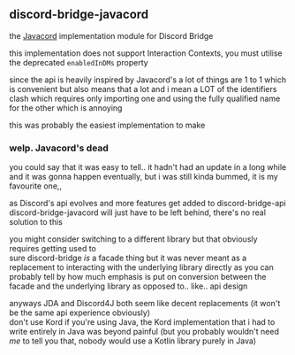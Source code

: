 ## discord-bridge-javacord

the [Javacord](https://javacord.org/) implementation module for Discord Bridge

this implementation does not support Interaction Contexts, you must utilise the deprecated `enabledInDMs` property

since the api is heavily inspired by Javacord's a lot of things are 1 to 1 which is convenient
but also means that a lot and i mean a LOT of the identifiers clash which requires only importing one and using the
fully qualified name for the other which is annoying

this was probably the easiest implementation to make

### welp. Javacord's dead

you could say that it was easy to tell.. it hadn't had an update in a long while and it was gonna happen eventually,
but i was still kinda bummed, it is my favourite one,,

as Discord's api evolves and more features get added to discord-bridge-api discord-bridge-javacord will just 
have to be left behind, there's no real solution to this

you might consider switching to a different library but that obviously requires getting used to  
sure discord-bridge *is* a facade thing but it was never meant as a replacement to interacting with the underlying library directly
as you can probably tell by how much emphasis is put on conversion between the facade and the underlying library
as opposed to.. like.. api design

anyways JDA and Discord4J both seem like decent replacements (it won't be the same api experience obviously)  
don't use Kord if you're using Java, the Kord implementation that i had to write entirely in Java was beyond painful
(but you probably wouldn't need *me* to tell you that, nobody would use a Kotlin library purely in Java)

